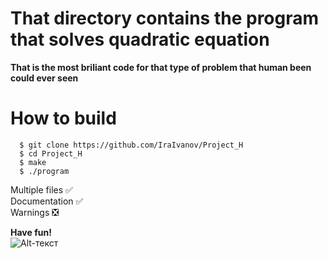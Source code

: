 # That directory contains the program that solves quadratic equation

**That is the most briliant code for that type of problem that human been could ever seen**

# How to build

```terminal
  $ git clone https://github.com/IraIvanov/Project_H    
  $ cd Project_H    
  $ make    
  $ ./program     
  ```

Multiple files :white_check_mark:    
Documentation :white_check_mark:      
Warnings :negative_squared_cross_mark:      

**Have fun!**     
![Alt-текст](https://imagesvc.meredithcorp.io/v3/mm/image?url=https%3A%2F%2Fstatic.onecms.io%2Fwp-content%2Fuploads%2Fsites%2F6%2F2013%2F06%2Fmy-little-pony-equestria-girls-1.jpg&q=60)
